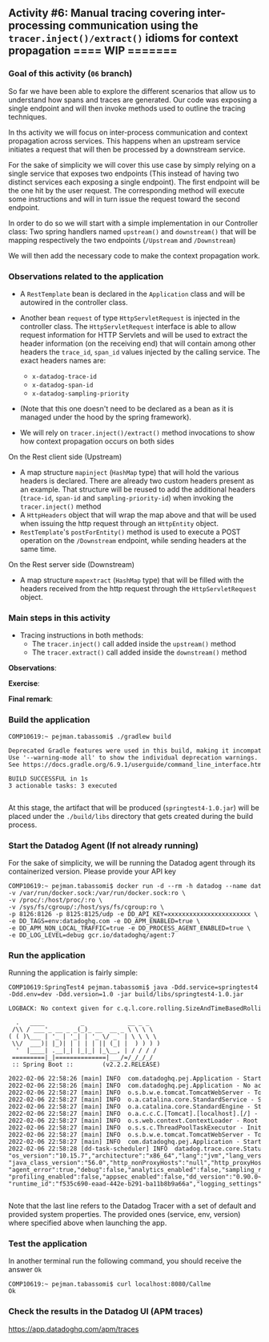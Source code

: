 ## Activity #6: Manual tracing covering inter-processing communication using the `tracer.inject()/extract()` idioms for context propagation ==== WIP =======

### Goal of this activity (`06` branch)

So far we have been able to explore the different scenarios that allow us to understand how spans and traces are generated.
Our code was exposing a single endpoint and will then invoke methods used to outline the tracing techniques.

In ths activity we will focus on inter-process communication and context propagation across services.
This happens when an upstream service initiates a request that will then be processed by a downstream service.

For the sake of simplicity we will cover this use case by simply relying on a single service that exposes two endpoints 
(This instead of having two distinct services each exposing a single endpoint). 
The first endpoint will be the one hit by the user request. 
The corresponding method will execute some instructions and will in turn issue the request toward the second endpoint.

In order to do so we will start with a simple implementation in our Controller class: 
Two spring handlers named `upstream()` and `downstream()` that will be mapping respectively the two endpoints (`/Upstream` and `/Downstream`)

We will then add the necessary code to make the context propagation work. 

### Observations related to the application

* A `RestTemplate` bean is declared in the `Application` class and will be autowired in the controller class.
* Another bean `request` of type `HttpServletRequest` is injected in the controller class. 
The `HttpServletRequest` interface is able to allow request information for HTTP Servlets and will be used to extract the header information
  (on the receiving end) that will contain among other headers the `trace_id`, `span_id` values injected by the calling service.
  The exact headers names are:

  * `x-datadog-trace-id`
  * `x-datadog-span-id`
  * `x-datadog-sampling-priority` 

* (Note that this one doesn't need to be declared as a bean as it is managed under the hood by the spring framework).
* We will rely on `tracer.inject()/extract()` method invocations to show how context propagation occurs on both sides

On the Rest client side (Upstream)
* A map structure `mapinject` (`HashMap` type) that will hold the various headers is declared. There are already two custom headers present as an example. 
That structure will be reused to add the additional headers (`trace-id`, `span-id` and `sampling-priority-id`) when invoking the `tracer.inject()` method
* A `HttpHeaders` object that will wrap the map above and that will be used when issuing the http request through an `HttpEntity` object.
* `RestTemplate`'s `postForEntity()` method is used to execute a POST operation on the `/Downstream` endpoint, while sending headers at the same time.  

On the Rest server side (Downstream)
* A map structure `mapextract` (`HashMap` type) that will be filled with the headers received from the http request through the `HttpServletRequest` object.


### Main steps in this activity

* Tracing instructions in both methods: 
  * The `tracer.inject()` call added inside the `upstream()` method
  * The `tracer.extract()` call added inside the `downstream()` method


    
**Observations**:

**Exercise**:

**Final remark**:


### Build the application

<pre style="font-size: 12px">
COMP10619:~ pejman.tabassomi$ ./gradlew build

Deprecated Gradle features were used in this build, making it incompatible with Gradle 7.0.
Use '--warning-mode all' to show the individual deprecation warnings.
See https://docs.gradle.org/6.9.1/userguide/command_line_interface.html#sec:command_line_warnings

BUILD SUCCESSFUL in 1s
3 actionable tasks: 3 executed

</pre>


At this stage, the artifact that will be produced (`springtest4-1.0.jar`) will be placed under the `./build/libs` directory that gets created during the build process.


### Start the  Datadog Agent (If not already running)

For the sake of simplicity, we will be running the Datadog agent through its containerized version.
Please provide your API key

<pre style="font-size: 12px">
COMP10619:~ pejman.tabassomi$ docker run -d --rm -h datadog --name datadog_agent \ 
-v /var/run/docker.sock:/var/run/docker.sock:ro \
-v /proc/:/host/proc/:ro \
-v /sys/fs/cgroup/:/host/sys/fs/cgroup:ro \
-p 8126:8126 -p 8125:8125/udp -e DD_API_KEY=xxxxxxxxxxxxxxxxxxxxxxx \
-e DD_TAGS=env:datadoghq.com -e DD_APM_ENABLED=true \
-e DD_APM_NON_LOCAL_TRAFFIC=true -e DD_PROCESS_AGENT_ENABLED=true \
-e DD_LOG_LEVEL=debug gcr.io/datadoghq/agent:7
</pre>


### Run the application

Running the application is fairly simple:

<pre style="font-size: 12px">
COMP10619:SpringTest4 pejman.tabassomi$ java -Ddd.service=springtest4 \
-Ddd.env=dev -Ddd.version=1.0 -jar build/libs/springtest4-1.0.jar

LOGBACK: No context given for c.q.l.core.rolling.SizeAndTimeBasedRollingPolicy@143110009

  .   ____          _            __ _ _
 /\\ / ___'_ __ _ _(_)_ __  __ _ \ \ \ \
( ( )\___ | '_ | '_| | '_ \/ _` | \ \ \ \
 \\/  ___)| |_)| | | | | || (_| |  ) ) ) )
  '  |____| .__|_| |_|_| |_\__, | / / / /
 =========|_|==============|___/=/_/_/_/
 :: Spring Boot ::        (v2.2.2.RELEASE)

2022-02-06 22:58:26 [main] INFO  com.datadoghq.pej.Application - Starting Application on COMP10619.local with PID 76957 (/Users/pejman.tabassomi/SpringTest4/build/libs/springtest4-1.0.jar started by pejman.tabassomi in /Users/pejman.tabassomi/SpringTest4)
2022-02-06 22:58:26 [main] INFO  com.datadoghq.pej.Application - No active profile set, falling back to default profiles: default
2022-02-06 22:58:27 [main] INFO  o.s.b.w.e.tomcat.TomcatWebServer - Tomcat initialized with port(s): 8080 (http)
2022-02-06 22:58:27 [main] INFO  o.a.catalina.core.StandardService - Starting service [Tomcat]
2022-02-06 22:58:27 [main] INFO  o.a.catalina.core.StandardEngine - Starting Servlet engine: [Apache Tomcat/9.0.29]
2022-02-06 22:58:27 [main] INFO  o.a.c.c.C.[Tomcat].[localhost].[/] - Initializing Spring embedded WebApplicationContext
2022-02-06 22:58:27 [main] INFO  o.s.web.context.ContextLoader - Root WebApplicationContext: initialization completed in 906 ms
2022-02-06 22:58:27 [main] INFO  o.s.s.c.ThreadPoolTaskExecutor - Initializing ExecutorService 'applicationTaskExecutor'
2022-02-06 22:58:27 [main] INFO  o.s.b.w.e.tomcat.TomcatWebServer - Tomcat started on port(s): 8080 (http) with context path ''
2022-02-06 22:58:27 [main] INFO  com.datadoghq.pej.Application - Started Application in 7.019 seconds (JVM running for 7.486)
2022-02-06 22:58:28 [dd-task-scheduler] INFO  datadog.trace.core.StatusLogger - DATADOG TRACER CONFIGURATION {"version":"0.90.0~32708e53ec","os_name":"Mac OS X",
"os_version":"10.15.7","architecture":"x86_64","lang":"jvm","lang_version":"12.0.2","jvm_vendor":"Oracle Corporation","jvm_version":"12.0.2+10",
"java_class_version":"56.0","http_nonProxyHosts":"null","http_proxyHost":"null","enabled":true,"service":"springtest4","agent_url":"http://localhost:8126",
"agent_error":true,"debug":false,"analytics_enabled":false,"sampling_rules":[{},{}],"priority_sampling_enabled":true,"logs_correlation_enabled":true,
"profiling_enabled":false,"appsec_enabled":false,"dd_version":"0.90.0~32708e53ec","health_checks_enabled":true,"configuration_file":"no config file present",
"runtime_id":"f535c690-eaad-442e-b291-ba11b8b9a66a","logging_settings":{},"cws_enabled":false,"cws_tls_refresh":5000}

</pre>

Note that the last line refers to the Datadog Tracer with a set of default and provided system properties.
The provided ones (service, env, version) where specified above when launching the app.


### Test the application

In another terminal run the following command, you should receive the answer `Ok`

<pre style="font-size: 12px">
COMP10619:~ pejman.tabassomi$ curl localhost:8080/Callme
Ok
</pre>


### Check the results in the Datadog UI (APM traces)
https://app.datadoghq.com/apm/traces